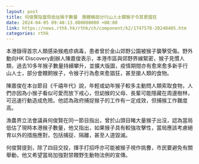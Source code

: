 ```yaml
---
layout: post
title: 何俊賢指當局低估猴子數量　團體稱部分行山人士餵猴子令其更猖狂
date: 2024-04-05 09:48:13.000000000 +08:00
link: https://news.rthk.hk/rthk/ch/component/k2/1747570-20240405.htm
categories: rthk
---
```


本港錄得首宗人類感染猴疱疹病毒，患者曾於金山郊野公園被猴子襲擊受傷。野外動向HK Discovery創辦人陳嘉俊表示，本港市區與郊野界線緊密，猴子見慣人類，過去10多年猴子數量持續攀升，並擴大版圖，疫情期間亦有愈來愈多新手行山人士，部分會餵飼猴子，令猴子行為愈來愈猖狂，甚至搶人類的食物。

陳嘉俊在本台節目《千禧年代》說，年輕或幼年猴子較多主動問人類索取食物，人們亦因為小猴子看似可愛而放下戒心，但幼猴的父母、長輩可能隱藏在周邊樹林，可迅速行動造成危險。他認為政府捕捉猴子的工作有一定成效，但捕猴工作難度高。

漁農界立法會議員何俊賢在同一節目指出，曾於山頭目睹大量猴子出沒，認為當局低估了現時本港猴子數量，他又指出，如果猴子具有較強攻擊性，當局應該考慮絕育以外的措施應對，包括捕捉、隔離，甚至人道毀滅。

何俊賢提到，除了四目交投，揮手打招呼亦可能被猴子視作挑釁，市民要避免有關舉動，他又希望當局加強對禁餵野生動物法例的宣傳。
